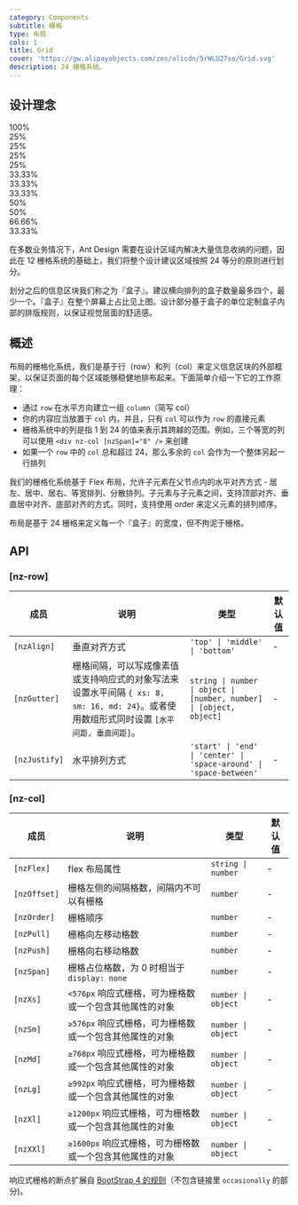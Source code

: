 ```yaml
---
category: Components
subtitle: 栅格
type: 布局
cols: 1
title: Grid
cover: 'https://gw.alipayobjects.com/zos/alicdn/5rWLU27so/Grid.svg'
description: 24 栅格系统。
---
```


## 设计理念

<div class="grid-demo">
<div class="ant-row demo-row">
  <div class="ant-col-24 demo-col demo-col-1">
    100%
  </div>
</div>
<div class="ant-row demo-row">
  <div class="ant-col-6 demo-col demo-col-2">
    25%
  </div>
  <div class="ant-col-6 demo-col demo-col-3">
    25%
  </div>
  <div class="ant-col-6 demo-col demo-col-2">
    25%
  </div>
  <div class="ant-col-6 demo-col demo-col-3">
    25%
  </div>
</div>
<div class="ant-row demo-row">
  <div class="ant-col-8 demo-col demo-col-4">
    33.33%
  </div>
  <div class="ant-col-8 demo-col demo-col-5">
    33.33%
  </div>
  <div class="ant-col-8 demo-col demo-col-4">
    33.33%
  </div>
</div>
<div class="ant-row demo-row">
  <div class="ant-col-12 demo-col demo-col-1">
    50%
  </div>
  <div class="ant-col-12 demo-col demo-col-3">
    50%
  </div>
</div>
<div class="ant-row demo-row">
  <div class="ant-col-16 demo-col demo-col-4">
    66.66%
  </div>
  <div class="ant-col-8 demo-col demo-col-5">
    33.33%
  </div>
</div>
</div>

在多数业务情况下，Ant Design 需要在设计区域内解决大量信息收纳的问题，因此在 12 栅格系统的基础上，我们将整个设计建议区域按照 24 等分的原则进行划分。

划分之后的信息区块我们称之为『盒子』。建议横向排列的盒子数量最多四个，最少一个。『盒子』在整个屏幕上占比见上图。设计部分基于盒子的单位定制盒子内部的排版规则，以保证视觉层面的舒适感。

## 概述

布局的栅格化系统，我们是基于行（row）和列（col）来定义信息区块的外部框架，以保证页面的每个区域能够稳健地排布起来。下面简单介绍一下它的工作原理：

- 通过 `row` 在水平方向建立一组 `column`（简写 col）
- 你的内容应当放置于 `col` 内，并且，只有 `col` 可以作为 `row` 的直接元素
- 栅格系统中的列是指 1 到 24 的值来表示其跨越的范围。例如，三个等宽的列可以使用 `<div nz-col [nzSpan]="8" />` 来创建
- 如果一个 `row` 中的 `col` 总和超过 24，那么多余的 `col` 会作为一个整体另起一行排列

我们的栅格化系统基于 Flex 布局，允许子元素在父节点内的水平对齐方式 - 居左、居中、居右、等宽排列、分散排列。子元素与子元素之间，支持顶部对齐、垂直居中对齐、底部对齐的方式。同时，支持使用 order 来定义元素的排列顺序。

布局是基于 24 栅格来定义每一个『盒子』的宽度，但不拘泥于栅格。

## API

### [nz-row]

| 成员          | 说明                                                                                                                                       | 类型                                                                 | 默认值 |
| ------------- | ------------------------------------------------------------------------------------------------------------------------------------------ | -------------------------------------------------------------------- | ------ |
| `[nzAlign]`   | 垂直对齐方式                                                                                                                               | `'top' \| 'middle' \| 'bottom'`                                      | -      |
| `[nzGutter]`  | 栅格间隔，可以写成像素值或支持响应式的对象写法来设置水平间隔 `{ xs: 8, sm: 16, md: 24}`。或者使用数组形式同时设置 `[水平间距, 垂直间距]`。 | `string \| number \| object \| [number, number] \| [object, object]` | -      |
| `[nzJustify]` | 水平排列方式                                                                                                                               | `'start' \| 'end' \| 'center' \| 'space-around' \| 'space-between'`  | -      |

### [nz-col]

| 成员         | 说明                                                     | 类型               | 默认值 |
| ------------ | -------------------------------------------------------- | ------------------ | ------ |
| `[nzFlex]`   | flex 布局属性                                            | `string \| number` | -      |
| `[nzOffset]` | 栅格左侧的间隔格数，间隔内不可以有栅格                   | `number`           | -      |
| `[nzOrder]`  | 栅格顺序                                                 | `number`           | -      |
| `[nzPull]`   | 栅格向左移动格数                                         | `number`           | -      |
| `[nzPush]`   | 栅格向右移动格数                                         | `number`           | -      |
| `[nzSpan]`   | 栅格占位格数，为 0 时相当于 `display: none`              | `number`           | -      |
| `[nzXs]`     | `<576px` 响应式栅格，可为栅格数或一个包含其他属性的对象  | `number \| object` | -      |
| `[nzSm]`     | `≥576px` 响应式栅格，可为栅格数或一个包含其他属性的对象  | `number \| object` | -      |
| `[nzMd]`     | `≥768px` 响应式栅格，可为栅格数或一个包含其他属性的对象  | `number \| object` | -      |
| `[nzLg]`     | `≥992px` 响应式栅格，可为栅格数或一个包含其他属性的对象  | `number \| object` | -      |
| `[nzXl]`     | `≥1200px` 响应式栅格，可为栅格数或一个包含其他属性的对象 | `number \| object` | -      |
| `[nzXXl]`    | `≥1600px` 响应式栅格，可为栅格数或一个包含其他属性的对象 | `number \| object` | -      |

响应式栅格的断点扩展自 [BootStrap 4 的规则](https://getbootstrap.com/docs/4.0/layout/overview/#responsive-breakpoints)（不包含链接里 `occasionally` 的部分)。
